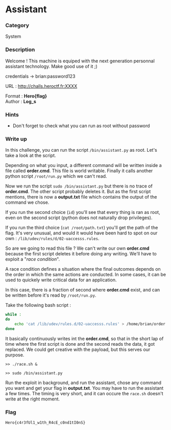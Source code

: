 # Assistant

### Category

System

### Description

Welcome ! This machine is equiped with the next generation personnal assistant technology. Make good use of it ;)

credentials -> brian:password123

URL : http://challs.heroctf.fr:XXXX

Format : **Hero{flag}**<br>
Author : **Log_s**

### Hints

 - Don't forget to check what you can run as root without password

### Write up

In this challenge, you can run the script `/bin/assistant.py` as root. Let's take a look at the script.

Depending on what you input, a different command will be written inside a file called **order.cmd**. This file is world writable. Finally it calls another python script `/root/run.py` which we can't read.

Now we run the script `sudo /bin/assistant.py` but there is no trace of **order.cmd**. The other script probably deletes it. But as the first script mentions, there is now a **output.txt** file which contains the output of the command we chose.

If you run the second choice (`id`) you'll see that every thing is ran as root, even on the second script (python does not naturally drop privileges). 

If you run the third choice (`cat /root/path.txt`) you'll get the path of the flag. It's very unusual, and would it would have been hard to spot on our own : `/lib/udev/rules/d/02-uaccesss.rules`.

So are we going to read this file ? We can't write our own **order.cmd** because the first script deletes it before doing any writing. We'll have to exploit a "*race condition*".

A race condition defines a situation where the final outcomes depends on the order in which the same actions are conducted. In some cases, it can be used to quickely write critical data for an application.

In this case, there is a fraction of second where **order.cmd** exist, and can be written before it's read by `/root/run.py`.

Take the following bash script :
```bash
while :
do
	echo 'cat /lib/udev/rules.d/02-uaccesss.rules' > /home/brian/order.cmd
done
 ```

 It basically continuously writes int the **order.cmd**, so that in the short lap of time where the first script is done and the second reads the data, it got replaced. We could get creative with the payload, but this serves our purpose.

```
>> ./race.sh &

>> sudo /bin/assistant.py
```

Run the exploit in background, and run the assistant, chose any command you want and get your flag in **output.txt**. You may have to run the assistant a few times. The timing is very short, and it can occure the `race.sh` doesn't write at the right moment.

### Flag

```Hero{c4r3fUl1_w1th_R4cE_c0nd1tI0nS}```
